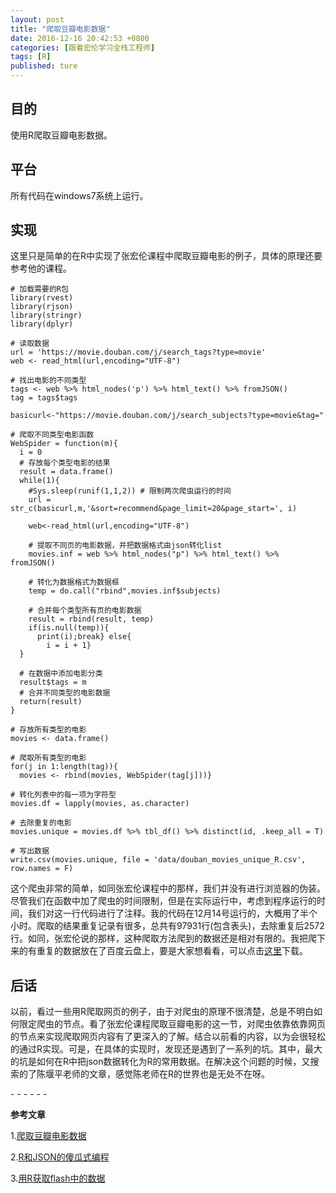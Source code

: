 ```yaml
---
layout: post
title: "爬取豆瓣电影数据"
date: 2016-12-16 20:42:53 +0800
categories: [跟着宏伦学习全栈工程师]
tags: [R]
published: ture
---
```


## 目的

使用R爬取豆瓣电影数据。

##  平台

所有代码在windows7系统上运行。

## 实现

这里只是简单的在R中实现了张宏伦课程中爬取豆瓣电影的例子，具体的原理还要参考他的课程。

```
# 加载需要的R包
library(rvest)
library(rjson)
library(stringr)
library(dplyr)

# 读取数据
url = 'https://movie.douban.com/j/search_tags?type=movie'
web <- read_html(url,encoding="UTF-8")

# 找出电影的不同类型
tags <- web %>% html_nodes('p') %>% html_text() %>% fromJSON()
tag = tags$tags

basicurl<-"https://movie.douban.com/j/search_subjects?type=movie&tag="

# 爬取不同类型电影函数
WebSpider = function(m){
  i = 0
  # 存放每个类型电影的结果
  result = data.frame()
  while(1){
    #Sys.sleep(runif(1,1,2)) # 限制两次爬虫运行的时间
    url = str_c(basicurl,m,'&sort=recommend&page_limit=20&page_start=', i)
    
    web<-read_html(url,encoding="UTF-8")
    
    # 提取不同页的电影数据，并把数据格式由json转化list
    movies.inf = web %>% html_nodes("p") %>% html_text() %>% fromJSON()
    
    # 转化为数据格式为数据框
    temp = do.call("rbind",movies.inf$subjects)
    
    # 合并每个类型所有页的电影数据
    result = rbind(result, temp)
    if(is.null(temp)){
      print(i);break} else{
        i = i + 1} 
  }
  
  # 在数据中添加电影分类
  result$tags = m
  # 合并不同类型的电影数据
  return(result)
}

# 存放所有类型的电影
movies <- data.frame()

# 爬取所有类型的电影
for(j in 1:length(tag)){
  movies <- rbind(movies, WebSpider(tag[j]))}

# 转化列表中的每一项为字符型
movies.df = lapply(movies, as.character)

# 去除重复的电影
movies.unique = movies.df %>% tbl_df() %>% distinct(id, .keep_all = T)

# 写出数据
write.csv(movies.unique, file = 'data/douban_movies_unique_R.csv', row.names = F)
```

这个爬虫非常的简单，如同张宏伦课程中的那样，我们并没有进行浏览器的伪装。尽管我们在函数中加了爬虫的时间限制，但是在实际运行中，考虑到程序运行的时间，我们对这一行代码进行了注释。我的代码在12月14号运行的，大概用了半个小时。爬取的结果重复记录有很多，总共有97931行(包含表头)，去除重复后2572行。如同，张宏伦说的那样，这种爬取方法爬到的数据还是相对有限的。我把爬下来的有重复的数据放在了百度云盘上，要是大家想看看，可以点击[这里](https://pan.baidu.com/s/1bp45nlX)下载。

## 后话
以前，看过一些用R爬取网页的例子，由于对爬虫的原理不很清楚，总是不明白如何限定爬虫的节点。看了张宏伦课程爬取豆瓣电影的这一节，对爬虫依靠依靠网页的节点来实现爬取网页内容有了更深入的了解。结合以前看的内容，以为会很轻松的通过R实现。可是，在具体的实现时，发现还是遇到了一系列的坑。其中，最大的坑是如何在R中把json数据转化为R的常用数据。在解决这个问题的时候，又搜索的了陈堰平老师的文章，感觉陈老师在R的世界也是无处不在呀。

\- - - - - -

**参考文章**

1.[爬取豆瓣电影数据](http://note.youdao.com/share/?id=2155cf875395e84d92ef80baeae7c3c0&type=notebook#/WEB30cbd9a1a96a1d3af9c4397cb7fb3afe)

2.[R和JSON的傻瓜式编程](http://blog.fens.me/r-json-rjson/)

3.[用R获取flash中的数据](http://yanping.me/cn/blog/2013/02/10/get-data-from-flash/)

   ​